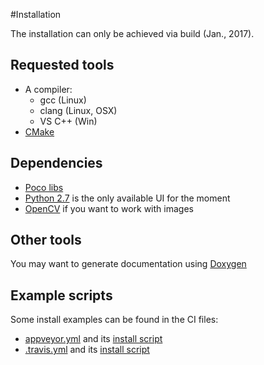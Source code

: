 #Installation

The installation can only be achieved via build (Jan., 2017). 

## Requested tools
 * A compiler:
    * gcc (Linux)
    * clang (Linux, OSX)
    * VS C++ (Win)
 * [CMake](http://cmake.org)

## Dependencies
 * [Poco libs](http://pocoproject.org)
 * [Python 2.7](http://python.org) is the only available UI for the moment
 * [OpenCV](http://opencv.org) if you want to work with images
 
## Other tools
 You may want to generate documentation using [Doxygen](http://www.doxygen.org)
 
## Example scripts
 Some install examples can be found in the CI files:
  * [appveyor.yml](../appveyor.yml) and its [install script](../CI/appveyor/install_dependencies.bat)
  * [.travis.yml](../.travis.yml) and its [install script](../CI/travis/install_dependencies.sh)